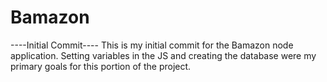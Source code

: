 # Bamazon
----Initial Commit----
This is my initial commit for the Bamazon node application. Setting variables in the JS and creating the database were my primary goals for this portion of the project.